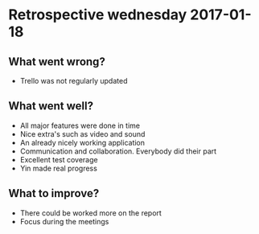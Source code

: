 # Retrospective wednesday 2017-01-18

## What went wrong?
- Trello was not regularly updated

## What went well?
- All major features were done in time
- Nice extra's such as video and sound
- An already nicely working application
- Communication and collaboration. Everybody did their part
- Excellent test coverage
- Yin made real progress

## What to improve?
- There could be worked more on the report
- Focus during the meetings